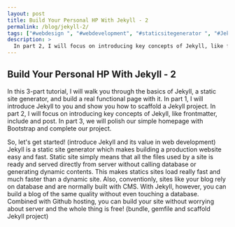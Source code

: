 ```yaml
---
layout: post
title: Build Your Personal HP With Jekyll - 2
permalink: /blog/jekyll-2/
tags: ["#webdesign ", "#webdevelopment", "#staticsitegenerator ", "#Jekyll", "#tutorial"]
description: >
  In part 2, I will focus on introducing key concepts of Jekyll, like frontmatter, include and post.
---
```


## Build Your Personal HP With Jekyll - 2
In this 3-part tutorial, I will walk you through the basics of Jekyll, a static site generator, and build a real functional page with it.
In part 1, I will introduce Jekyll to you and show you how to scaffold a Jekyll project.
In part 2, I will focus on introducing key concepts of Jekyll, like frontmatter, include and post.
In part 3, we will polish our simple homepage with Bootstrap and complete our project.

So, let's get started!
(introduce Jekyll and its value in web development)
Jekyll is a static site generator which makes building a production website easy and fast. Static site simply means that all the files used by a site is ready and served directly from server without calling database or generating dynamic contents. This makes statics sites load really fast and much faster than a dynamic site.
Also, conventionly, sites like your blog rely on database and are normally built with CMS. With Jekyll, however, you can build a blog of the same quality without even touching a database.
Combined with Github hosting, you can build your site without worrying about server and the whole thing is free!
(bundle, gemfile and scaffold Jekyll project)